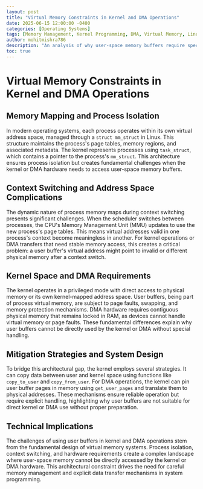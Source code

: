 ```yaml
---
layout: post
title: "Virtual Memory Constraints in Kernel and DMA Operations"
date: 2025-06-15 12:00:00 -0400
categories: [Operating Systems]
tags: [Memory Management, Kernel Programming, DMA, Virtual Memory, Linux]
author: mohitmishra786
description: "An analysis of why user-space memory buffers require special handling for kernel and DMA operations, exploring the technical challenges of virtual memory management and context switching."
toc: true
---
```


# Virtual Memory Constraints in Kernel and DMA Operations

## Memory Mapping and Process Isolation

In modern operating systems, each process operates within its own virtual address space, managed through a `struct mm_struct` in Linux. This structure maintains the process's page tables, memory regions, and associated metadata. The kernel represents processes using `task_struct`, which contains a pointer to the process's `mm_struct`. This architecture ensures process isolation but creates fundamental challenges when the kernel or DMA hardware needs to access user-space memory buffers.

## Context Switching and Address Space Complications

The dynamic nature of process memory maps during context switching presents significant challenges. When the scheduler switches between processes, the CPU's Memory Management Unit (MMU) updates to use the new process's page tables. This means virtual addresses valid in one process's context become meaningless in another. For kernel operations or DMA transfers that need stable memory access, this creates a critical problem: a user buffer's virtual address might point to invalid or different physical memory after a context switch.

## Kernel Space and DMA Requirements

The kernel operates in a privileged mode with direct access to physical memory or its own kernel-mapped address space. User buffers, being part of process virtual memory, are subject to page faults, swapping, and memory protection mechanisms. DMA hardware requires contiguous physical memory that remains locked in RAM, as devices cannot handle virtual memory or page faults. These fundamental differences explain why user buffers cannot be directly used by the kernel or DMA without special handling.

## Mitigation Strategies and System Design

To bridge this architectural gap, the kernel employs several strategies. It can copy data between user and kernel space using functions like `copy_to_user` and `copy_from_user`. For DMA operations, the kernel can pin user buffer pages in memory using `get_user_pages` and translate them to physical addresses. These mechanisms ensure reliable operation but require explicit handling, highlighting why user buffers are not suitable for direct kernel or DMA use without proper preparation.

## Technical Implications

The challenges of using user buffers in kernel and DMA operations stem from the fundamental design of virtual memory systems. Process isolation, context switching, and hardware requirements create a complex landscape where user-space memory cannot be directly accessed by the kernel or DMA hardware. This architectural constraint drives the need for careful memory management and explicit data transfer mechanisms in system programming. 